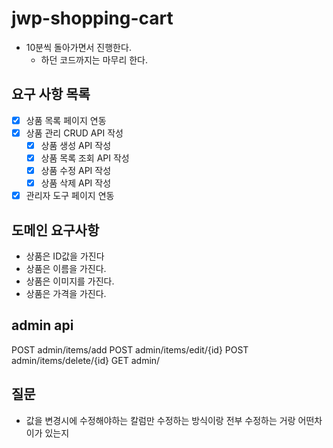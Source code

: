 # jwp-shopping-cart

- 10분씩 돌아가면서 진행한다.
    - 하던 코드까지는 마무리 한다.

## 요구 사항 목록
- [x] 상품 목록 페이지 연동
- [x] 상품 관리 CRUD API 작성
  - [x] 상품 생성 API 작성
  - [x] 상품 목록 조회 API 작성
  - [x] 상품 수정 API 작성
  - [x] 상품 삭제 API 작성
- [x] 관리자 도구 페이지 연동

## 도메인 요구사항
- 상품은 ID값을 가진다
- 상품은 이름을 가진다.
- 상품은 이미지를 가진다.
- 상품은 가격을 가진다.

## admin api

POST admin/items/add
POST admin/items/edit/{id}
POST admin/items/delete/{id}
GET  admin/

## 질문
- 값을 변경시에 수정해야하는 칼럼만 수정하는 방식이랑 전부 수정하는 거랑 어떤차이가 있는지
